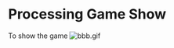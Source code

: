 # Processing Game Show
 To show the game
![bbb.gif](https://upload-images.jianshu.io/upload_images/23302257-591d4fc4fc38cc2c.gif?imageMogr2/auto-orient/strip)
